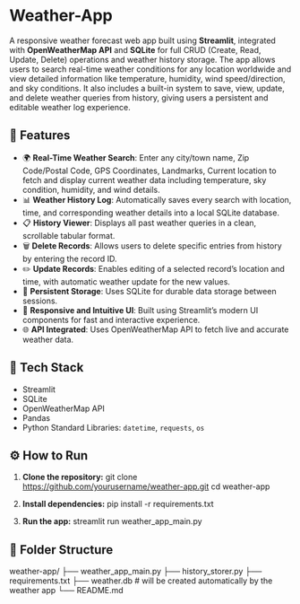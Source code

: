 # Weather-App

A responsive weather forecast web app built using **Streamlit**, integrated with **OpenWeatherMap API** and **SQLite** for full CRUD (Create, Read, Update, Delete) operations and weather history storage.
The app allows users to search real-time weather conditions for any location worldwide and view detailed information like temperature, humidity, wind speed/direction, and sky conditions. It also includes a built-in system to save, view, update, and delete weather queries from history, giving users a persistent and editable weather log experience.

## 🚀 Features

- 🌍 **Real-Time Weather Search**: Enter any city/town name, Zip Code/Postal Code, GPS Coordinates, Landmarks, Current location to fetch and display current weather data including temperature, sky condition, humidity, and wind details.
- 📊 **Weather History Log**: Automatically saves every search with location, time, and corresponding weather details into a local SQLite database.
- 📋 **History Viewer**: Displays all past weather queries in a clean, scrollable tabular format.
- 🗑️ **Delete Records**: Allows users to delete specific entries from history by entering the record ID.
- ✏️ **Update Records**: Enables editing of a selected record’s location and time, with automatic weather update for the new values.
- 💾 **Persistent Storage**: Uses SQLite for durable data storage between sessions.
- 🧭 **Responsive and Intuitive UI**: Built using Streamlit’s modern UI components for fast and interactive experience.
- 🌐 **API Integrated**: Uses OpenWeatherMap API to fetch live and accurate weather data.


## 🧩 Tech Stack

- Streamlit
- SQLite
- OpenWeatherMap API
- Pandas
- Python Standard Libraries: `datetime`, `requests`, `os`

## ⚙️ How to Run

1. **Clone the repository:**
   git clone https://github.com/yourusername/weather-app.git
   cd weather-app
   
3. **Install dependencies:**
   pip install -r requirements.txt

4. **Run the app:**
   streamlit run weather_app_main.py


## 📁 Folder Structure

weather-app/
├── weather_app_main.py
├── history_storer.py
├── requirements.txt
├── weather.db        # will be created automatically by the weather app
└── README.md


